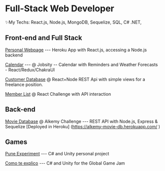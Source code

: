 # Full-Stack Web Developer
✨My Techs: React.js, Node.js, MongoDB, Sequelize, SQL, C# .NET, 
## Front-end and Full Stack

[Personal Webpage](https://tenchuu-testing.herokuapp.com/) --- Heroku App with React.js, accessing a Node.js backend

[Calendar](https://github.com/Raikul/jobsity-challenge) --- @ Jobsity -- Calendar with Reminders and Weather Forecasts - React/Redux/ChakraUI

[Customer Database](https://github.com/Raikul/baenterprises) @ React+Node REST Api with simple views for a freelance position.

[Member List](https://github.com/Raikul/devskillsadv) @ React Challenge with API interaction

## Back-end

[Movie Database](https://github.com/Raikul/alkemy2) @ Alkemy Challenge --- REST API with Node.js, Express & Sequelize
[Deployed in Heroku] (https://alkemy-movie-db.herokuapp.com/ )

## Games

[Pune Experiment](https://github.com/Raikul/PuneExperiment) --- C# and Unity personal project

[Como te explico](https://github.com/Raikul/Como-te-explico) --- C# and Unity for the Global Game Jam
<!---
Raikul/Raikul is a ✨ special ✨ repository because its `README.md` (this file) appears on your GitHub profile.
You can click the Preview link to take a look at your changes.
--->
